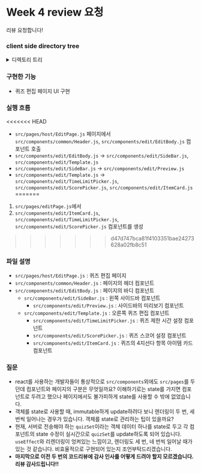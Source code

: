 # Week 4 review 요청

리뷰 요청합니다!

### client side directory tree

<details>

<summary>디렉토리 트리</summary>

```
├── README.md
├── client
│   ├── README.md
│   ├── dev.env
│   ├── package-lock.json
│   ├── package.json
│   ├── public
│   │   ├── favicon.ico
│   │   ├── index.html
│   │   └── static-logo.png
│   ├── src
│   │   ├── App.js
│   │   ├── Router.js
│   │   ├── assets
│   │   │   └── images
│   │   │       ├── bronzeMedal.png
│   │   │       ├── checkMark.png
│   │   │       ├── emptyImage.png
│   │   │       ├── goldMedal.png
│   │   │       ├── naverLoginButton.PNG
│   │   │       ├── naverLoginButton_long.PNG
│   │   │       ├── silverMedal.png
│   │   │       └── transparency.png
│   │   ├── components
│   │   │   ├── common
│   │   │   │   ├── Buttons.js
│   │   │   │   ├── CopyrightFooter.js
│   │   │   │   ├── Dashboard.js
│   │   │   │   ├── FlexibleInput.js
│   │   │   │   ├── Header.js
│   │   │   │   ├── ScoreChart.js
│   │   │   │   └── ToastProvider.js
│   │   │   ├── detailRoom
│   │   │   │   ├── RoomInformation.js
│   │   │   │   └── TabContents.js
│   │   │   ├── edit
│   │   │   │   ├── EditBody.js  *
│   │   │   │   ├── ItemCard.js  *
│   │   │   │   ├── Preview.js  *
│   │   │   │   ├── ScorePicker.js  *
│   │   │   │   ├── SideBar.js  *
│   │   │   │   ├── Template.js  *
│   │   │   │   └── TimeLimitPicker.js  *
│   │   │   ├── inGame
│   │   │   │   ├── HostFooter.js
│   │   │   │   ├── HostLoading.js
│   │   │   │   ├── HostPlaying.js
│   │   │   │   ├── HostQuizPlayingRoom.js
│   │   │   │   ├── HostSubResult.js
│   │   │   │   ├── HostWaitingRoom.js
│   │   │   │   ├── PlayerFooter.js
│   │   │   │   ├── PlayerHeader.js
│   │   │   │   ├── PlayerQuiz.js
│   │   │   │   ├── PlayerQuizLoading.js
│   │   │   │   ├── PlayerSubResult.js
│   │   │   │   ├── PlayerWaiting.js
│   │   │   │   └── ProgressBar.js
│   │   │   ├── logo
│   │   │   │   ├── Logo.css
│   │   │   │   └── Logo.js
│   │   │   └── mainPage
│   │   │       ├── EnterNickname.js
│   │   │       ├── EnterRoomNumber.js
│   │   │       └── NaverLogin.js
│   │   ├── constants
│   │   │   ├── apiAddresses.js
│   │   │   ├── colors.js
│   │   │   ├── domain.js
│   │   │   └── media.js
│   │   ├── index.css
│   │   ├── index.js
│   │   ├── pages
│   │   │   ├── MainPage.js
│   │   │   ├── host
│   │   │   │   ├── EditPage.js  *
│   │   │   │   ├── GameResult.js
│   │   │   │   ├── HostDetailRoom.js
│   │   │   │   └── HostGameRoom.js
│   │   │   ├── login
│   │   │   │   └── CallBackPage.js
│   │   │   └── player
│   │   │       └── PlayerGameRoom.js
│   │   ├── reducer
│   │   │   └── hostGameReducer.js
│   │   ├── styles
│   │   │   └── common.js
│   │   └── utils
│   │       ├── fetch.js
│   │       ├── naverLoginSdk.js
│   │       └── util.js
│   └── yarn.lock
├── docs
│   └── demo1.jpg
├── package-lock.json
├── package.json
├── server
│   ├── app.js
│   ├── bin
│   │   └── www
│   ├── deploy
│   │   └── dummy.js
│   ├── dev.env
│   ├── middleware
│   │   └── validations.js
│   ├── models
│   │   ├── dao
│   │   │   ├── __test__
│   │   │   │   └── dao.spec.js
│   │   │   └── dao.js
│   │   ├── dbManager.js
│   │   ├── rooms.js
│   │   └── templates
│   │       ├── player.js
│   │       ├── quiz.js
│   │       └── room.js
│   ├── package-lock.json
│   ├── package.json
│   ├── public
│   ├── routes
│   │   ├── api.js
│   │   └── apis
│   │       ├── game.js
│   │       ├── login.js
│   │       └── room.js
│   ├── socket.js
│   ├── utils
│   │   └── checkJsonHasKeys.js
│   └── yarn.lock
└── yarn.lock
```

</details>

### 구현한 기능

- 퀴즈 편집 페이지 UI 구현

### 실행 흐름

<<<<<<< HEAD
- `src/pages/host/EditPage.js` 페이지에서 `src/components/common/Header.js`, `src/components/edit/EditBody.js` 컴포넌트 호출
- `src/components/edit/EditBody.js` -> `src/components/edit/SideBar.js`, `src/components/edit/Template.js`
- `src/components/edit/SideBar.js` -> `src/components/edit/Preview.js`
- `src/components/edit/Template.js` -> `src/components/edit/TimeLimitPicker.js`, `src/components/edit/ScorePicker.js`, `src/components/edit/ItemCard.js`
=======
1. `src/pages/editPage.js`에서
2. `src/components/edit/ItemCard.js`, `src/components/edit/TimeLimitPicker.js`, `src/components/edit/ScorePicker.js` 컴포넌트를 생성
>>>>>>> d47d747bca81f4103351bae24273628a02fb8c51

### 파일 설명

- `src/pages/host/EditPage.js` : 퀴즈 편집 페이지
- `src/components/common/Header.js` : 페이지의 헤더 컴포넌트
- `src/components/edit/EditBody.js` : 페이지의 바디 컴포넌트
  - `src/components/edit/SideBar.js` : 왼쪽 사이드바 컴포넌트
    - `src/components/edit/Preview.js` : 사이드바의 미리보기 컴포넌트
  - `src/components/edit/Template.js` : 오른쪽 퀴즈 편집 컴포넌트
    - `src/components/edit/TimeLimitPicker.js` : 퀴즈 제한 시간 설정 컴포넌트
    - `src/components/edit/ScorePicker.js` : 퀴즈 스코어 설정 컴포넌트
    - `src/components/edit/ItemCard.js` : 퀴즈의 4지선다 항목 아이템 카드 컴포넌트

### 질문

- react를 사용하는 개발자들이 통상적으로 `src/components`외에도 `src/pages`를 두던데 컴포넌트와 페이지의 구분은 무엇일까요? 이해하기로는 state를 가지면 컴포넌트로 두려고 했으나 페이지에서도 불가피하게 state를 사용할 수 밖에 없었습니다.
- 객체를 state로 사용할 때, immutable하게 update하려다 보니 렌더링이 두 번, 세 번씩 일어나는 경우가 있습니다. 객체를 state로 관리하는 팁이 있을까요?
- 현재, 서버로 전송해야 하는 `quizSet`이라는 객체 데이터 하나를 state로 두고 각 컴포넌트의 state 수정이 실시간으로 `quizSet`를 update하도록 되어 있습니다. `useEffect`와 리렌더링이 엉켜있는 느낌이고, 렌더링도 세 번, 네 번씩 일어날 때가 있는 것 같습니다. 비효율적으로 구현되어 있는지 조언부탁드리겠습니다.
- **마지막으로 이전 두 번의 코드리뷰에 감사 인사를 어떻게 드려야 할지 모르겠습니다. 리뷰 감사드립니다!!**
